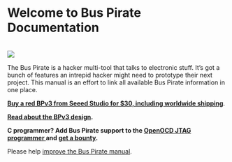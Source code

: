 <h1>Welcome to Bus Pirate Documentation</h1>

<br>
<img src='http://wherelabs.files.wordpress.com/2009/09/bp-action-2ii.jpg?w=450&h=275' />
<p>The Bus Pirate is a hacker multi-tool that talks to electronic stuff. It’s got a bunch of features an intrepid hacker might need to prototype their next project. This manual is an effort to link all available Bus Pirate information in one place.</p>

<p><a href='http://www.seeedstudio.com/depot/preorder2-bus-pirate-v3-assembled-p-523.html'><strong>Buy a <span>red</span> BPv3 from Seeed Studio for $30, including worldwide shipping</strong></a>.</p>

<p><strong><a href='http://dangerousprototypes.com/2009/10/04/prototype-bus-pirate-v3/'>Read about the BPv3 design</a>.</strong></p>

<p><strong>C programmer? Add Bus Pirate support to the <a href='http://openocd.berlios.de/web/'>OpenOCD JTAG programmer </a>and <a href='http://dangerousprototypes.com/2009/11/12/bus-pirate-feature-bounty-jtag-programmer/'>get a bounty</a>.</strong></p>

<p>Please help <a href='http://dangerousprototypes.com/2009/10/19/wanted-manual-maintainer/'>improve the Bus Pirate manual</a>.</p>